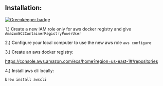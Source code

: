 ## Installation:

[![Greenkeeper badge](https://badges.greenkeeper.io/clickthisnick/tasklist.svg)](https://greenkeeper.io/)

1.) Create a new IAM role only for aws docker registry and give `AmazonEC2ContainerRegistryPowerUser`

2.) Configure your local computer to use the new aws role `aws configure`

3.) Create an aws docker registry:

https://console.aws.amazon.com/ecs/home?region=us-east-1#/repositories

4.) Install aws cli locally:

`brew install awscli`
